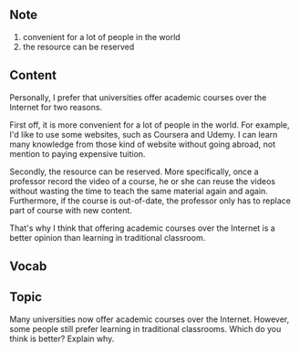 ## Note
1. convenient for a lot of people in the world
2. the resource can be reserved

## Content
Personally, I prefer that universities offer academic courses over the Internet for two reasons.

First off, it is more convenient for a lot of people in the world. For example, I'd like to use some websites, such as Coursera and Udemy. I can learn many knowledge from those kind of website without going abroad, not mention to paying expensive tuition.

Secondly, the resource can be reserved. More specifically, once a professor record the video of a course, he or she can reuse the videos without wasting the time to teach the same material again and again. Furthermore, if the course is out-of-date, the professor only has to replace part of course with new content. 

That's why I think that offering academic courses over the Internet is a better opinion than learning in traditional classroom.

## Vocab

## Topic
Many universities now offer academic courses over the Internet. However, some people still prefer learning in traditional classrooms. Which do you think is better? Explain why.
